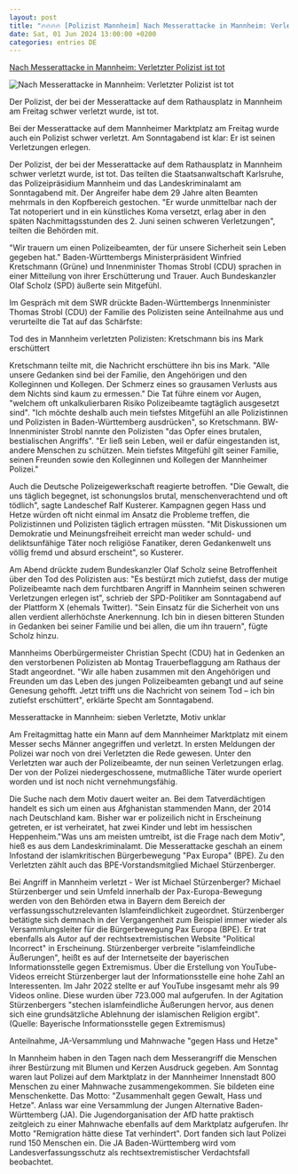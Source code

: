 ```yaml
---
layout: post
title: "🔥🔥🔥🔥 [Polizist Mannheim] Nach Messerattacke in Mannheim: Verletzter Polizist ist tot"
date: Sat, 01 Jun 2024 13:00:00 +0200
categories: entries DE
---
```

[Nach Messerattacke in Mannheim: Verletzter Polizist ist tot](https://www.swr.de/swraktuell/baden-wuerttemberg/mannheim/nach-messerattacke-marktplatz-mannheim-polizist-tot-100.html)

![Nach Messerattacke in Mannheim: Verletzter Polizist ist tot](https://www.swrfernsehen.de/1717329710729%2Cgedenken-mannheim-100~_v-16x9@2dL_-6c42aff4e68b43c7868c3240d3ebfa29867457da.jpg)

Der Polizist, der bei der Messerattacke auf dem Rathausplatz in Mannheim am Freitag schwer verletzt wurde, ist tot.

Bei der Messerattacke auf dem Mannheimer Marktplatz am Freitag wurde auch ein Polizist schwer verletzt. Am Sonntagabend ist klar: Er ist seinen Verletzungen erlegen.

Der Polizist, der bei der Messerattacke auf dem Rathausplatz in Mannheim schwer verletzt wurde, ist tot. Das teilten die Staatsanwaltschaft Karlsruhe, das Polizeipräsidium Mannheim und das Landeskriminalamt am Sonntagabend mit. Der Angreifer habe dem 29 Jahre alten Beamten mehrmals in den Kopfbereich gestochen. "Er wurde unmittelbar nach der Tat notoperiert und in ein künstliches Koma versetzt, erlag aber in den späten Nachmittagsstunden des 2. Juni seinen schweren Verletzungen", teilten die Behörden mit.

"Wir trauern um einen Polizeibeamten, der für unsere Sicherheit sein Leben gegeben hat." Baden-Württembergs Ministerpräsident Winfried Kretschmann (Grüne) und Innenminister Thomas Strobl (CDU) sprachen in einer Mitteilung von ihrer Erschütterung und Trauer. Auch Bundeskanzler Olaf Scholz (SPD) äußerte sein Mitgefühl.

Im Gespräch mit dem SWR drückte Baden-Württembergs Innenminister Thomas Strobl (CDU) der Familie des Polizisten seine Anteilnahme aus und verurteilte die Tat auf das Schärfste:

Tod des in Mannheim verletzten Polizisten: Kretschmann bis ins Mark erschüttert

Kretschmann teilte mit, die Nachricht erschüttere ihn bis ins Mark. "Alle unsere Gedanken sind bei der Familie, den Angehörigen und den Kolleginnen und Kollegen. Der Schmerz eines so grausamen Verlusts aus dem Nichts sind kaum zu ermessen." Die Tat führe einem vor Augen, "welchem oft unkalkulierbaren Risiko Polizeibeamte tagtäglich ausgesetzt sind". "Ich möchte deshalb auch mein tiefstes Mitgefühl an alle Polizistinnen und Polizisten in Baden-Württemberg ausdrücken", so Kretschmann. BW-Innenminister Strobl nannte den Polizisten "das Opfer eines brutalen, bestialischen Angriffs". "Er ließ sein Leben, weil er dafür eingestanden ist, andere Menschen zu schützen. Mein tiefstes Mitgefühl gilt seiner Familie, seinen Freunden sowie den Kolleginnen und Kollegen der Mannheimer Polizei."

Auch die Deutsche Polizeigewerkschaft reagierte betroffen. "Die Gewalt, die uns täglich begegnet, ist schonungslos brutal, menschenverachtend und oft tödlich", sagte Landeschef Ralf Kusterer. Kampagnen gegen Hass und Hetze würden oft nicht einmal im Ansatz die Probleme treffen, die Polizistinnen und Polizisten täglich ertragen müssten. "Mit Diskussionen um Demokratie und Meinungsfreiheit erreicht man weder schuld- und deliktsunfähige Täter noch religiöse Fanatiker, deren Gedankenwelt uns völlig fremd und absurd erscheint", so Kusterer.

Am Abend drückte zudem Bundeskanzler Olaf Scholz seine Betroffenheit über den Tod des Polizisten aus: "Es bestürzt mich zutiefst, dass der mutige Polizeibeamte nach dem furchtbaren Angriff in Mannheim seinen schweren Verletzungen erlegen ist", schrieb der SPD-Politiker am Sonntagabend auf der Plattform X (ehemals Twitter). "Sein Einsatz für die Sicherheit von uns allen verdient allerhöchste Anerkennung. Ich bin in diesen bitteren Stunden in Gedanken bei seiner Familie und bei allen, die um ihn trauern", fügte Scholz hinzu.

Mannheims Oberbürgermeister Christian Specht (CDU) hat in Gedenken an den verstorbenen Polizisten ab Montag Trauerbeflaggung am Rathaus der Stadt angeordnet. "Wir alle haben zusammen mit den Angehörigen und Freunden um das Leben des jungen Polizeibeamten gebangt und auf seine Genesung gehofft. Jetzt trifft uns die Nachricht von seinem Tod – ich bin zutiefst erschüttert", erklärte Specht am Sonntagabend.

Messerattacke in Mannheim: sieben Verletzte, Motiv unklar

Am Freitagmittag hatte ein Mann auf dem Mannheimer Marktplatz mit einem Messer sechs Männer angegriffen und verletzt. In ersten Meldungen der Polizei war noch von drei Verletzten die Rede gewesen. Unter den Verletzten war auch der Polizeibeamte, der nun seinen Verletzungen erlag. Der von der Polizei niedergeschossene, mutmaßliche Täter wurde operiert worden und ist noch nicht vernehmungsfähig.

Die Suche nach dem Motiv dauert weiter an. Bei dem Tatverdächtigen handelt es sich um einen aus Afghanistan stammenden Mann, der 2014 nach Deutschland kam. Bisher war er polizeilich nicht in Erscheinung getreten, er ist verheiratet, hat zwei Kinder und lebt im hessischen Heppenheim."Was uns am meisten umtreibt, ist die Frage nach dem Motiv", hieß es aus dem Landeskriminalamt. Die Messerattacke geschah an einem Infostand der islamkritischen Bürgerbewegung "Pax Europa" (BPE). Zu den Verletzten zählt auch das BPE-Vorstandsmitglied Michael Stürzenberger.

Bei Angriff in Mannheim verletzt - Wer ist Michael Stürzenberger? Michael Stürzenberger und sein Umfeld innerhalb der Pax-Europa-Bewegung werden von den Behörden etwa in Bayern dem Bereich der verfassungsschutzrelevanten Islamfeindlichkeit zugeordnet. Stürzenberger betätigte sich demnach in der Vergangenheit zum Beispiel immer wieder als Versammlungsleiter für die Bürgerbewegung Pax Europa (BPE). Er trat ebenfalls als Autor auf der rechtsextremistischen Website "Political Incorrect" in Erscheinung. Stürzenberger verbreite "islamfeindliche Äußerungen", heißt es auf der Internetseite der bayerischen Informationsstelle gegen Extremismus. Über die Erstellung von YouTube-Videos erreicht Stürzenberger laut der Informationsstelle eine hohe Zahl an Interessenten. Im Jahr 2022 stellte er auf YouTube insgesamt mehr als 99 Videos online. Diese wurden über 723.000 mal aufgerufen. In der Agitation Stürzenbergers "stechen islamfeindliche Äußerungen hervor, aus denen sich eine grundsätzliche Ablehnung der islamischen Religion ergibt". (Quelle: Bayerische Informationsstelle gegen Extremismus)

Anteilnahme, JA-Versammlung und Mahnwache "gegen Hass und Hetze"

In Mannheim haben in den Tagen nach dem Messerangriff die Menschen ihrer Bestürzung mit Blumen und Kerzen Ausdruck gegeben. Am Sonntag waren laut Polizei auf dem Marktplatz in der Mannheimer Innenstadt 800 Menschen zu einer Mahnwache zusammengekommen. Sie bildeten eine Menschenkette. Das Motto: "Zusammenhalt gegen Gewalt, Hass und Hetze". Anlass war eine Versammlung der Jungen Alternative Baden-Württemberg (JA). Die Jugendorganisation der AfD hatte praktisch zeitgleich zu einer Mahnwache ebenfalls auf dem Marktplatz aufgerufen. Ihr Motto "Remigration hätte diese Tat verhindert". Dort fanden sich laut Polizei rund 150 Menschen ein. Die JA Baden-Württemberg wird vom Landesverfassungsschutz als rechtsextremistischer Verdachtsfall beobachtet.

